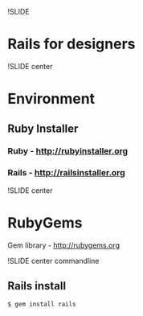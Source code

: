 !SLIDE 
# Rails for designers #

!SLIDE center
# Environment #
## Ruby Installer ##
### Ruby - http://rubyinstaller.org ###
### Rails - http://railsinstaller.org ###

!SLIDE center
# RubyGems #
Gem library - http://rubygems.org

!SLIDE center commandline

## Rails install ##
    $ gem install rails
